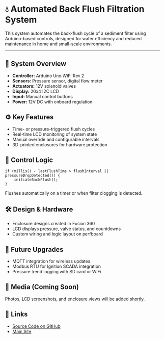 
  <h1>💧 Automated Back Flush Filtration System</h1>
  <p>This system automates the back-flush cycle of a sediment filter using Arduino-based controls, designed for water efficiency and reduced maintenance in home and small-scale environments.</p>

  <hr>

  <div class="section">
    <h2>🔧 System Overview</h2>
    <ul>
      <li><strong>Controller:</strong> Arduino Uno WiFi Rev 2</li>
      <li><strong>Sensors:</strong> Pressure sensor, digital flow meter</li>
      <li><strong>Actuators:</strong> 12V solenoid valves</li>
      <li><strong>Display:</strong> 20x4 I2C LCD</li>
      <li><strong>Input:</strong> Manual control buttons</li>
      <li><strong>Power:</strong> 12V DC with onboard regulation</li>
    </ul>
  </div>

  <div class="section">
    <h2>⚙️ Key Features</h2>
    <ul>
      <li>Time- or pressure-triggered flush cycles</li>
      <li>Real-time LCD monitoring of system state</li>
      <li>Manual override and configurable intervals</li>
      <li>3D-printed enclosures for hardware protection</li>
    </ul>
  </div>

  <div class="section">
    <h2>🧠 Control Logic</h2>
    <pre><code>if (millis() - lastFlushTime > flushInterval || pressureDropDetected()) {
    initiateBackFlush();
}</code></pre>
    <p>Flushes automatically on a timer or when filter clogging is detected.</p>
  </div>

  <div class="section">
    <h2>🛠️ Design & Hardware</h2>
    <ul>
      <li>Enclosure designs created in Fusion 360</li>
      <li>LCD displays pressure, valve status, and countdowns</li>
      <li>Custom wiring and logic layout on perfboard</li>
    </ul>
  </div>

  <div class="section">
    <h2>🚀 Future Upgrades</h2>
    <ul>
      <li>MQTT integration for wireless updates</li>
      <li>Modbus RTU for Ignition SCADA integration</li>
      <li>Pressure trend logging with SD card or WiFi</li>
    </ul>
  </div>

  <div class="section">
    <h2>📸 Media (Coming Soon)</h2>
    <p>Photos, LCD screenshots, and enclosure views will be added shortly.</p>
  </div>

  <div class="section">
    <h2>🔗 Links</h2>
    <ul>
      <li><a href="https://github.com/Beau28713/Beau28713.github.io/tree/main/back%20flush">Source Code on GitHub</a></li>
      <li><a href="https://beau28713.github.io">Main Site</a></li>
    </ul>
  </div>

</body>
</html>
